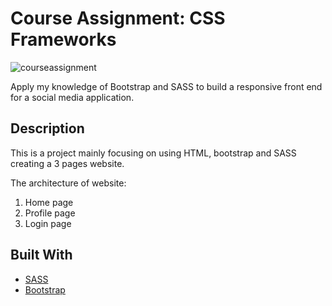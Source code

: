 # Course Assignment: CSS Frameworks

![courseassignment](https://user-images.githubusercontent.com/91615712/214379197-91520110-b8e4-405d-a041-ec384d4acfb4.PNG)


Apply my knowledge of Bootstrap and SASS to build a responsive front end for a social media application.

## Description

This is a project mainly focusing on using HTML, bootstrap and SASS creating a 3 pages website.

The architecture of website:
1. Home page
2. Profile page
3. Login page

## Built With

- [SASS](https://sass-lang.com/)
- [Bootstrap](https://getbootstrap.com)

